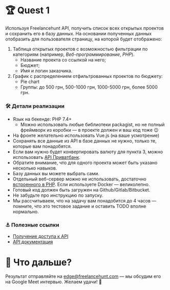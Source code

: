 # 🏆 Quest 1 
Используя Freelancehunt API, получить список всех открытых проектов и сохранить его в базу данных. 
На основании полученных данных отобразить для пользователя страницу, на которой будет отображено:

1. Таблица открытых проектов с возможностью фильтрации по категориям (например, *Веб-программирование*, *PHP*). 
   - Название проекта со ссылкой на него;
   - Бюджет; 
   - Имя и логин заказчика.
2. График с распределением отфильтрованных проектов по бюджету: 
   - Pie chart
   - Группы: до 500 грн, 500-1000 грн, 1000-5000 грн, более 5000 грн. 
 
### 🛠 Детали реализации

* Язык на бекенде: PHP 7.4+
    * Можно использовать любые библиотеки packagist, но не полный фреймворк из коробки — в проекте должен и ваш код тоже 😉
* На фронте желательно использовать Vue.js (на ваше усмотрение)
* Сохранять все данные из API в базе данных не нужно, только те, которые вам понадобятся. 
* Если вам нужно будет конвертировать валюту для пункта 3, можно использовать [API Приватбанк](https://api.privatbank.ua/#p24/exchange).
* Обратите внимание, что для одного проекта может быть указано несколько навыков. 
* Базу данных вы можете выбрать сами.    
* Отдельный веб-сервер можно не использовать, достаточно [встроенного в PHP](https://www.php.net/manual/en/features.commandline.webserver.php). Если используете Docker — великолепно.
* Готовый код должен быть загружен на Github/Gitlab/Bitbucket.
* Не забудьте про инструкцию по запуску.
* Мы рассчитываем, что на задачу вам понадобится до 4 часов — помните, что это тестовое задание и оставить TODO вполне нормально.

### ⚓️ Полезные ссылки
* [Получение доступа к API](https://freelancehunt.com/my/api2)
* [API документация](https://apidocs.freelancehunt.com/?version=latest)

# 🚀 Что дальше? 
Результат отправляйте на edge@freelancehunt.com — мы обсудим его на Google Meet интервью. Желаем удачи! 🤞
